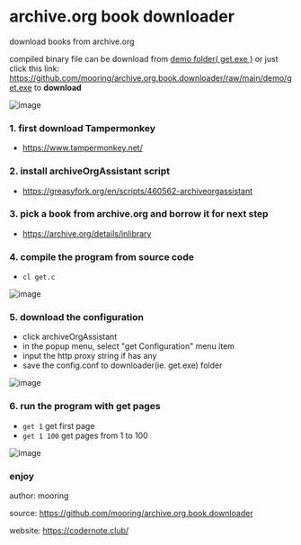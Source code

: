 # archive.org book downloader
download books from archive.org 

compiled binary file can be download from [demo folder( get.exe )](https://github.com/mooring/archive.org.book.downloader/blob/main/demo/get.exe) or just click this link: https://github.com/mooring/archive.org.book.downloader/raw/main/demo/get.exe to **download**

![image](https://user-images.githubusercontent.com/1917297/220877106-3b5f3d12-7fc4-456e-8a93-856ff578c196.png)


### 1. first download Tampermonkey 
- https://www.tampermonkey.net/

### 2. install archiveOrgAssistant script
- https://greasyfork.org/en/scripts/460562-archiveorgassistant

### 3. pick a book from archive.org and borrow it for next step
- https://archive.org/details/inlibrary


### 4. compile the program from source code
-  `cl get.c`

![image](https://user-images.githubusercontent.com/1917297/220957059-90399112-ac0c-4758-a857-501b1f6b2f5d.png)


### 5. download the configuration
- click archiveOrgAssistant
- in the popup menu, select "get Configuration" menu item
- input the http proxy string if has any
- save the config.conf to downloader(ie. get.exe) folder

![image](https://user-images.githubusercontent.com/1917297/220851488-26c212a3-b869-41f8-8135-dc455618d78c.png)

### 6. run the program with get pages
- `get 1` get first page
- `get 1 100` get pages from 1 to 100

![image](https://user-images.githubusercontent.com/1917297/220956965-afd84808-e59a-4859-8be7-8e20838eb973.png)

### enjoy

author: mooring

source: https://github.com/mooring/archive.org.book.downloader

website: https://codernote.club/


